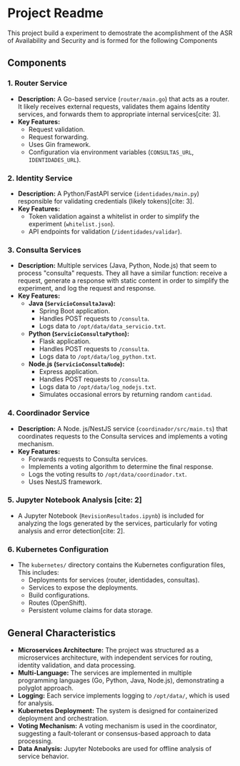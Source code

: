 # Project Readme

This project build a experiment to demostrate the acomplishment of the ASR of Availability and Security and is formed for the following Components

## Components

### 1.  Router Service

* **Description:** A Go-based service (`router/main.go`) that acts as a router. It likely receives external requests, validates them agains Identity services, and forwards them to appropriate internal services[cite: 3].
* **Key Features:**
    * Request validation.
    * Request forwarding.
    * Uses Gin framework.
    * Configuration via environment variables (`CONSULTAS_URL`, `IDENTIDADES_URL`).

### 2.  Identity Service

* **Description:** A Python/FastAPI service (`identidades/main.py`) responsible for validating credentials (likely tokens)[cite: 3].
* **Key Features:**
    * Token validation against a whitelist in order to simplify the experiment (`whitelist.json`).
    * API endpoints for validation (`/identidades/validar`).

### 3.  Consulta Services

* **Description:** Multiple services (Java, Python, Node.js) that seem to process "consulta" requests. They all have a similar function: receive a request, generate a response with static content in order to simplify the experiment, and log the request and response.
* **Key Features:**
    * **Java (`ServicioConsultaJava`):**
        * Spring Boot application.
        * Handles POST requests to `/consulta`.
        * Logs data to `/opt/data/data_servicio.txt`.
    * **Python (`ServicioConsultaPython`):**
        * Flask application.
        * Handles POST requests to `/consulta`.
        * Logs data to `/opt/data/log_python.txt`.
    * **Node.js (`ServicioConsultaNode`):**
        * Express application.
        * Handles POST requests to `/consulta`.
        * Logs data to `/opt/data/log_nodejs.txt`.
        * Simulates occasional errors by returning random `cantidad`.

### 4.  Coordinador Service

* **Description:** A Node. js/NestJS service (`coordinador/src/main.ts`) that coordinates requests to the Consulta services and implements a voting mechanism.
* **Key Features:**
    * Forwards requests to Consulta services.
    * Implements a voting algorithm to determine the final response.
    * Logs the voting results to `/opt/data/coordinador.txt`.
    * Uses NestJS framework.

### 5.  Jupyter Notebook Analysis [cite: 2]

* A Jupyter Notebook (`RevisionResultados.ipynb`) is included for analyzing the logs generated by the services, particularly for voting analysis and error detection[cite: 2].

### 6.  Kubernetes Configuration

* The `kubernetes/` directory contains the Kubernetes configuration files, This includes:
    * Deployments for services (router, identidades, consultas).
    * Services to expose the deployments.
    * Build configurations.
    * Routes (OpenShift).
    * Persistent volume claims for data storage.

## General Characteristics

* **Microservices Architecture:** The project was structured as a microservices architecture, with independent services for routing, identity validation, and data processing.
* **Multi-Language:** The services are implemented in multiple programming languages (Go, Python, Java, Node.js), demonstrating a polyglot approach.
* **Logging:** Each service implements logging to `/opt/data/`, which is used for analysis.
* **Kubernetes Deployment:** The system is designed for containerized deployment and orchestration.
* **Voting Mechanism:** A voting mechanism is used in the coordinator, suggesting a fault-tolerant or consensus-based approach to data processing.
* **Data Analysis:** Jupyter Notebooks are used for offline analysis of service behavior.
